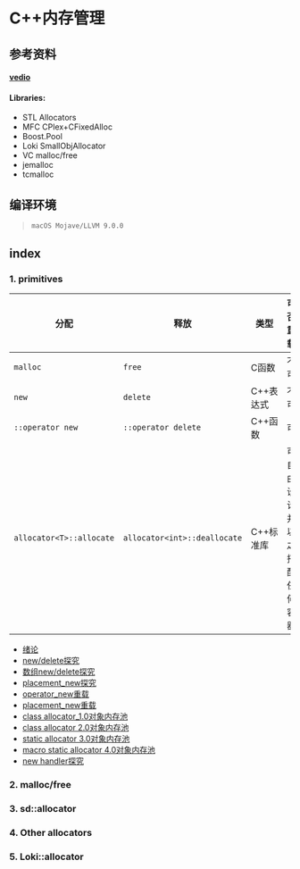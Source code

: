 # C++内存管理

## 参考资料

#### **[vedio](https://www.bilibili.com/video/BV1Kb411B7N8?from=search&seid=2095136970590855889)**

#### **Libraries:**

* STL Allocators
* MFC CPlex+CFixedAlloc
* Boost.Pool
* Loki SmallObjAllocator
* VC malloc/free
* jemalloc
* tcmalloc



## 编译环境

> `macOS Mojave/LLVM 9.0.0`

## index

### 1. primitives

| 分配                     | 释放                         | 类型      | 可否重载                     |
| ------------------------ | ---------------------------- | --------- | ---------------------------- |
| `malloc`                 | `free`                       | C函数     | 不可                         |
| `new`                    | `delete`                     | C++表达式 | 不可                         |
| `::operator new`         | `::operator delete`          | C++函数   | 可                           |
| `allocator<T>::allocate` | `allocator<int>::deallocate` | C++标准库 | 可自由设计并以之搭配任何容器 |

* [绪论](../src/MemoryManagement/0primitives_index.cpp)
* [new/delete探究](../src/MemoryManagement/1primitives_new_delete.cpp)
* [数组new/delete探究](../src/MemoryManagement/2primitives_array_new_delete.cpp)
* [placement_new探究](../src/MemoryManagement/3primitives_replacement_new.cpp)
* [operator_new重载](../src/MemoryManagement/4override_operator_new.cpp)
* [placement_new重载](../src/MemoryManagement/5override_placement_new.cpp)
* [class allocator_1.0对象内存池](../src/MemoryManagement/6pre_class_allocator.cpp)
* [class allocator 2.0对象内存池](../src/MemoryManagement/6pre_class_allocator_advanced.cpp)
* [static allocator 3.0对象内存池](../src/MemoryManagement/7static_allocator.cpp)
* [macro static allocator 4.0对象内存池](../src/MemoryManagement/8macro_static_allocator.cpp)
* [new handler探究](.../src/MemoryManagement/9new_handler.cpp)







 

### 2. malloc/free





### 3. sd::allocator





### 4. Other allocators

 



### 5. Loki::allocator





